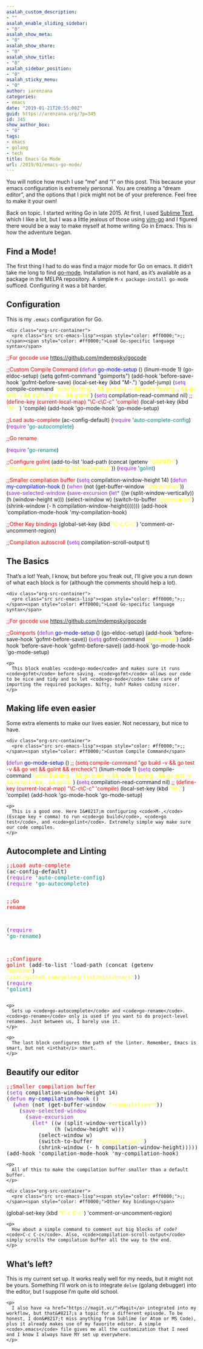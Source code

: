 ```yaml
---
asalah_custom_description:
- ""
asalah_enable_sliding_sidebar:
- "0"
asalah_show_meta:
- "0"
asalah_show_share:
- "0"
asalah_show_title:
- "0"
asalah_sidebar_position:
- "0"
asalah_sticky_menu:
- "0"
author: iarenzana
categories:
- emacs
date: "2019-01-21T20:55:00Z"
guid: https://arenzana.org/?p=345
id: 345
show_author_box:
- "0"
tags:
- emacs
- golang
- tech
title: Emacs Go Mode
url: /2019/01/emacs-go-mode/
---
```

You will notice how much I use &#8220;me&#8221; and &#8220;I&#8221; on this post. This because your emacs configuration is extremely personal. You are creating a &#8220;dream editor&#8221;, and the options that I pick might not be of your preference. Feel free to make it your own!

Back on topic. I started writing Go in late 2015. At first, I used [Sublime Text](https://www.sublimetext.com/), which I like a lot, but I was a little jealous of those using [vim-go](https://github.com/fatih/vim-go) and I figured there would be a way to make myself at home writing Go in Emacs. This is how the adventure began.

<div id="outline-container-org79568f0" class="outline-2">
  <h2 id="org79568f0">
    Find a Mode!
  </h2>
  
  <div id="text-org79568f0" class="outline-text-2">
    <p>
      The first thing I had to do was find a major mode for Go on emacs. It didn&#8217;t take me long to find <a href="https://github.com/dominikh/go-mode.el">go-mode</a>. Installation is not hard, as it&#8217;s available as a package in the MELPA repository. A simple <code>M-x package-install go-mode</code> sufficed. Configuring it was a bit harder.
    </p>
  </div>
</div>

<div id="outline-container-orge4ed6f7" class="outline-2">
  <h2 id="orge4ed6f7">
    Configuration
  </h2>
  
  <div id="text-orge4ed6f7" class="outline-text-2">
    <p>
      This is my <code>.emacs</code> configuration for Go.
    </p>
    
    <div class="org-src-container">
      <pre class="src src-emacs-lisp"><span style="color: #ff0000;">;;</span><span style="color: #ff0000;">Load Go-specific language syntax</span>
<span style="color: #ff0000;">;;</span><span style="color: #ff0000;">For gocode use https://github.com/mdempsky/gocode</span>

<span style="color: #ff0000;">;;</span><span style="color: #ff0000;">Custom Compile Command</span>
(<span style="color: #a020f0;">defun</span> <span style="color: #0000ff;">go-mode-setup</span> ()
  (linum-mode 1)
  (go-eldoc-setup)
  (setq gofmt-command "goimports")
  (add-hook 'before-save-hook 'gofmt-before-save)
  (local-set-key (kbd "M-.") 'godef-jump)
  (<span style="color: #a020f0;">setq</span> compile-command <span style="color: #ffff00;">"echo Building... && go build -v && echo Testing... && go test -v && echo Linter... && golint"</span>)
  (<span style="color: #a020f0;">setq</span> compilation-read-command nil)
  <span style="color: #ff0000;">;;  </span><span style="color: #ff0000;">(define-key (current-local-map) "\C-c\C-c" 'compile)</span>
  (local-set-key (kbd <span style="color: #ffff00;">"M-,"</span>) 'compile)
(add-hook 'go-mode-hook 'go-mode-setup)

<span style="color: #ff0000;">;;</span><span style="color: #ff0000;">Load auto-complete</span>
(ac-config-default)
(<span style="color: #a020f0;">require</span> '<span style="color: #008b8b;">auto-complete-config</span>)
(<span style="color: #a020f0;">require</span> '<span style="color: #008b8b;">go-autocomplete</span>)

<span style="color: #ff0000;">;;</span><span style="color: #ff0000;">Go rename</span>

(<span style="color: #a020f0;">require</span> '<span style="color: #008b8b;">go-rename</span>)

<span style="color: #ff0000;">;;</span><span style="color: #ff0000;">Configure golint</span>
(add-to-list 'load-path (concat (getenv <span style="color: #ffff00;">"GOPATH"</span>)  <span style="color: #ffff00;">"/src/github.com/golang/lint/misc/emacs"</span>))
(<span style="color: #a020f0;">require</span> '<span style="color: #008b8b;">golint</span>)

<span style="color: #ff0000;">;;</span><span style="color: #ff0000;">Smaller compilation buffer</span>
(<span style="color: #a020f0;">setq</span> compilation-window-height 14)
(<span style="color: #a020f0;">defun</span> <span style="color: #0000ff;">my-compilation-hook</span> ()
  (<span style="color: #a020f0;">when</span> (not (get-buffer-window <span style="color: #ffff00;">"*compilation*"</span>))
    (<span style="color: #a020f0;">save-selected-window</span>
      (<span style="color: #a020f0;">save-excursion</span>
        (<span style="color: #a020f0;">let*</span> ((w (split-window-vertically))
               (h (window-height w)))
          (select-window w)
          (switch-to-buffer <span style="color: #ffff00;">"*compilation*"</span>)
          (shrink-window (- h compilation-window-height)))))))
(add-hook 'compilation-mode-hook 'my-compilation-hook)

<span style="color: #ff0000;">;;</span><span style="color: #ff0000;">Other Key bindings</span>
(global-set-key (kbd <span style="color: #ffff00;">"C-c C-c"</span>) 'comment-or-uncomment-region)

<span style="color: #ff0000;">;;</span><span style="color: #ff0000;">Compilation autoscroll</span>
(<span style="color: #a020f0;">setq</span> compilation-scroll-output t)
</pre>
    </div>
  </div>
</div>

<div id="outline-container-org67de92c" class="outline-2">
  <h2 id="org67de92c">
    The Basics
  </h2>
  
  <div id="text-org67de92c" class="outline-text-2">
    <p>
      That&#8217;s a lot! Yeah, I know, but before you freak out, I&#8217;ll give you a run down of what each block is for (although the comments should help a lot).
    </p>
    
    <div class="org-src-container">
      <pre class="src src-emacs-lisp"><span style="color: #ff0000;">;;</span><span style="color: #ff0000;">Load Go-specific language syntax</span>
<span style="color: #ff0000;">;;</span><span style="color: #ff0000;">For gocode use https://github.com/mdempsky/gocode</span>

<span style="color: #ff0000;">;;</span><span style="color: #ff0000;">Goimports</span>
(<span style="color: #a020f0;">defun</span> <span style="color: #0000ff;">go-mode-setup</span> ()
  (go-eldoc-setup)
  (add-hook 'before-save-hook 'gofmt-before-save)) 
  (<span style="color: #a020f0;">setq</span> gofmt-command <span style="color: #ffff00;">"goimports"</span>)
  (add-hook 'before-save-hook 'gofmt-before-save))
(add-hook 'go-mode-hook 'go-mode-setup)
</pre>
    </div>
    
    <p>
      This block enables <code>go-mode</code> and makes sure it runs <code>gofmt</code> before saving. <code>gofmt</code> allows our code to be nice and tidy and to let <code>go-mode</code> take care of importing the required packages. Nifty, huh? Makes coding nicer.
    </p>
  </div>
</div>

<div id="outline-container-orge5d5bc7" class="outline-2">
  <h2 id="orge5d5bc7">
    Making life even easier
  </h2>
  
  <div id="text-orge5d5bc7" class="outline-text-2">
    <p>
      Some extra elements to make our lives easier. Not necessary, but nice to have.
    </p>
    
    <div class="org-src-container">
      <pre class="src src-emacs-lisp"><span style="color: #ff0000;">;;</span><span style="color: #ff0000;">Custom Compile Command</span>
(<span style="color: #a020f0;">defun</span> <span style="color: #0000ff;">go-mode-setup</span> ()
  <span style="color: #ff0000;">;;  </span><span style="color: #ff0000;">(setq compile-command "go build -v && go test -v && go vet && golint && errcheck")</span>
  (linum-mode 1)
  (<span style="color: #a020f0;">setq</span> compile-command <span style="color: #ffff00;">"echo Building... && go build -v && echo Testing... && go test -v && echo Linter... && golint"</span>)
  (<span style="color: #a020f0;">setq</span> compilation-read-command nil)
  <span style="color: #ff0000;">;;  </span><span style="color: #ff0000;">(define-key (current-local-map) "\C-c\C-c" 'compile)</span>
  (local-set-key (kbd <span style="color: #ffff00;">"M-,"</span>) 'compile)
(add-hook 'go-mode-hook 'go-mode-setup)
</pre>
    </div>
    
    <p>
      This is a good one. Here I&#8217;m configuring <code>M-,</code> (Escape key + comma) to run <code>go build</code>, <code>go test</code>, and <code>golint</code>. Extremely simple way make sure our code compiles.
    </p>
  </div>
</div>

<div id="outline-container-org409f01f" class="outline-2">
  <h2 id="org409f01f">
    Autocomplete and Linting
  </h2>
  
  <div id="text-org409f01f" class="outline-text-2">
    <div class="org-src-container">
      <pre class="src src-emacs-lisp"><span style="color: #ff0000;">;;</span><span style="color: #ff0000;">Load auto-complete</span>
(ac-config-default)
(<span style="color: #a020f0;">require</span> '<span style="color: #008b8b;">auto-complete-config</span>)
(<span style="color: #a020f0;">require</span> '<span style="color: #008b8b;">go-autocomplete</span>)

<span style="color: #ff0000;">;;</span><span style="color: #ff0000;">Go rename</span>

(<span style="color: #a020f0;">require</span> '<span style="color: #008b8b;">go-rename</span>)

<span style="color: #ff0000;">;;</span><span style="color: #ff0000;">Configure golint</span>
(add-to-list 'load-path (concat (getenv <span style="color: #ffff00;">"GOPATH"</span>)  <span style="color: #ffff00;">"/src/github.com/golang/lint/misc/emacs"</span>))
(<span style="color: #a020f0;">require</span> '<span style="color: #008b8b;">golint</span>)
</pre>
    </div>
    
    <p>
      Sets up <code>go-autocomplete</code> and <code>go-rename</code>. <code>go-rename</code> only is used if you want to do project-level renames. Just between us, I barely use it.
    </p>
    
    <p>
      The last block configures the path of the linter. Remember, Emacs is smart, but not <i>that</i> smart.
    </p>
  </div>
</div>

<div id="outline-container-org74f815d" class="outline-2">
  <h2 id="org74f815d">
    Beautify our editor
  </h2>
  
  <div id="text-org74f815d" class="outline-text-2">
    <div class="org-src-container">
      <pre class="src src-emacs-lisp"><span style="color: #ff0000;">;;</span><span style="color: #ff0000;">Smaller compilation buffer</span>
(<span style="color: #a020f0;">setq</span> compilation-window-height 14)
(<span style="color: #a020f0;">defun</span> <span style="color: #0000ff;">my-compilation-hook</span> ()
  (<span style="color: #a020f0;">when</span> (not (get-buffer-window <span style="color: #ffff00;">"*compilation*"</span>))
    (<span style="color: #a020f0;">save-selected-window</span>
      (<span style="color: #a020f0;">save-excursion</span>
        (<span style="color: #a020f0;">let*</span> ((w (split-window-vertically))
               (h (window-height w)))
          (select-window w)
          (switch-to-buffer <span style="color: #ffff00;">"*compilation*"</span>)
          (shrink-window (- h compilation-window-height)))))))
(add-hook 'compilation-mode-hook 'my-compilation-hook)
</pre>
    </div>
    
    <p>
      All of this to make the compilation buffer smaller than a default buffer.
    </p>
    
    <div class="org-src-container">
      <pre class="src src-emacs-lisp"><span style="color: #ff0000;">;;</span><span style="color: #ff0000;">Other Key bindings</span>
(global-set-key (kbd <span style="color: #ffff00;">"C-c C-c"</span>) 'comment-or-uncomment-region)
</pre>
    </div>
    
    <p>
      How about a simple command to comment out big blocks of code? <code>C-c C-c</code>. Also, <code>compilation-scroll-output</code> simply scrolls the compilation buffer all the way to the end.
    </p>
  </div>
</div>

<div id="outline-container-orgd5a8385" class="outline-2">
  <h2 id="orgd5a8385">
    What&#8217;s left?
  </h2>
  
  <div id="text-orgd5a8385" class="outline-text-2">
    <p>
      This is my current set up. It works really well for my needs, but it might not be yours. Something I&#8217;ll work on is to integrate <code>delve</code> (golang debugger) into the editor, but I suppose I&#8217;m quite old school.
    </p>
    
    <p>
      I also have <a href="https://magit.vc/">Magit</a> integrated into my workflow, but that&#8217;s a topic for a different episode. To be honest, I don&#8217;t miss anything from Sublime (or Atom or MS Code), plus it already makes use of my favorite editor. A simple <code>.emacs</code> file gives me all the customization that I need and I know I always have MY set up everywhere.
    </p>
  </div>
</div>